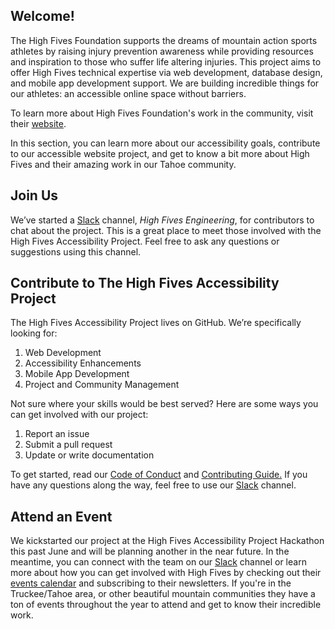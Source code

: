 ## Welcome! 
The High Fives Foundation supports the dreams of mountain action sports athletes by raising injury prevention awareness while providing resources and inspiration to those who suffer life altering injuries. This project aims to offer High Fives technical expertise via web development, database design, and mobile app development support. We are building 
incredible things for our athletes: an accessible online space without barriers.  

To learn more about High Fives Foundation's work in the community, visit their [website](https://highfivesfoundation.org/).

In this section, you can learn more about our accessibility goals, contribute to our accessible website project, and get to know a bit more about High Fives and their amazing work in our Tahoe community.

## Join Us
We’ve started a [Slack](https://join.slack.com/t/highfivesengineering/shared_invite/enQtNDE2ODUxNjMwNjEzLTM1NjA4Mjc3NDYxOGNkM2UwMmVhYmQ4MWFhMWI0ZTc1MGY4NWQzYjAxNWE1NDAyNGNlMTRlMTA4ZmY0NTYzYzY) channel, _High Fives Engineering_, 
for contributors to chat about the project. This is a great place to meet those involved with the High Fives Accessibility Project. Feel free to ask any questions or suggestions 
using this channel.

## Contribute to The High Fives Accessibility Project
The High Fives Accessibility Project lives on GitHub. We’re specifically looking for:
1. Web Development
2. Accessibility Enhancements
3. Mobile App Development
4. Project and Community Management

Not sure where your skills would be best served? Here are some ways you can get involved 
with our project:
1. Report an issue
2. Submit a pull request
3. Update or write documentation

To get started, read our [Code of Conduct](https://github.com/HighFivesFoundation/website/blob/staging/CODEOFCONDUCT.MD) and [Contributing Guide.](https://github.com/HighFivesFoundation/website/blob/staging/Contributing-Guidelines.md) If you have any questions along the way, feel free to use our [Slack](https://join.slack.com/t/highfivesengineering/shared_invite/enQtNDE2ODUxNjMwNjEzLTM1NjA4Mjc3NDYxOGNkM2UwMmVhYmQ4MWFhMWI0ZTc1MGY4NWQzYjAxNWE1NDAyNGNlMTRlMTA4ZmY0NTYzYzY) channel. 

## Attend an Event
We kickstarted our project at the High Fives Accessibility Project Hackathon this past June and will be planning another in the near future. 
In the meantime, you can connect with the team on our [Slack](https://join.slack.com/t/highfivesengineering/shared_invite/enQtNDE2ODUxNjMwNjEzLTM1NjA4Mjc3NDYxOGNkM2UwMmVhYmQ4MWFhMWI0ZTc1MGY4NWQzYjAxNWE1NDAyNGNlMTRlMTA4ZmY0NTYzYzY) channel or learn more about how you can get involved with High Fives by checking out their [events calendar](https://highfivesfoundation.org/events/) and subscribing to their newsletters. If you're in the Truckee/Tahoe area, or other beautiful mountain communities they have a ton of events throughout the year to attend and get to know their incredible work.
 

